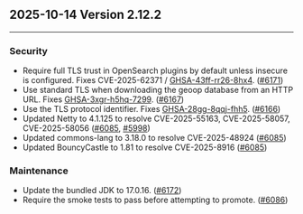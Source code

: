 ## 2025-10-14 Version 2.12.2

---

### Security

* Require full TLS trust in OpenSearch plugins by default unless insecure is configured. Fixes CVE-2025-62371 / [GHSA-43ff-rr26-8hx4](https://github.com/opensearch-project/data-prepper/security/advisories/GHSA-43ff-rr26-8hx4). ([#6171](https://github.com/opensearch-project/data-prepper/pull/6171))
* Use standard TLS when downloading the geoop database from an HTTP URL. Fixes [GHSA-3xgr-h5hq-7299](https://github.com/opensearch-project/data-prepper/security/advisories/GHSA-3xgr-h5hq-7299). ([#6167](https://github.com/opensearch-project/data-prepper/pull/6167))
* Use the TLS protocol identifier. Fixes [GHSA-28gg-8qqj-fhh5](https://github.com/opensearch-project/data-prepper/security/advisories/GHSA-28gg-8qqj-fhh5). ([#6166](https://github.com/opensearch-project/data-prepper/pull/6166))
* Updated Netty to 4.1.125 to resolve CVE-2025-55163, CVE-2025-58057, CVE-2025-58056 ([#6085](https://github.com/opensearch-project/data-prepper/pull/6085), [#5998](https://github.com/opensearch-project/data-prepper/pull/5998))
* Updated commons-lang to 3.18.0 to resolve CVE-2025-48924 ([#6085](https://github.com/opensearch-project/data-prepper/pull/6085))
* Updated BouncyCastle to 1.81 to resolve CVE-2025-8916 ([#6085](https://github.com/opensearch-project/data-prepper/pull/6085))

### Maintenance

* Update the bundled JDK to 17.0.16. ([#6172](https://github.com/opensearch-project/data-prepper/pull/6172))
* Require the smoke tests to pass before attempting to promote. ([#6086](https://github.com/opensearch-project/data-prepper/pull/6086))
